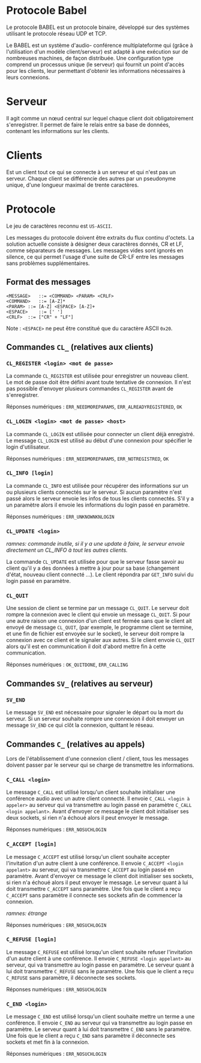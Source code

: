 Protocole Babel
===============

Le protocole BABEL est un protocole binaire, développé sur des systèmes
utilisant le protocole réseau UDP et TCP.

Le BABEL est un système d'audio- conférence multiplateforme qui (grâce à
l'utilisation d'un modèle client/serveur) est adapté à une exécution sur
de nombreuses machines, de façon distribuée. Une configuration type comprend
un processus unique (le serveur) qui fournit un point d'accès pour les
clients, leur permettant d'obtenir les informations nécessaires à leurs
connexions.

Serveur
=======

Il agit comme un nœud central sur lequel chaque client doit obligatoirement
s'enregistrer. Il permet de faire le relais entre sa base de données,
contenant les informations sur les clients.


Clients
=======

Est un client tout ce qui se connecte à un serveur et qui n'est pas un
serveur.
Chaque client se différencie des autres par un pseudonyme unique, d'une
longueur maximal de trente caractères.


Protocole
=========

Le jeu de caractères reconnu est `US-ASCII`.

Les messages du protocole doivent être extraits du flux continu d'octets.
La solution actuelle consiste à désigner deux caractères donnés, CR et LF,
comme séparateurs de messages. Les messages vides sont ignorés en silence,
ce qui permet l'usage d'une suite de CR-LF entre les messages sans problèmes
supplémentaires.

Format des messages
-------------------

    <MESSAGE>	::= <COMMAND> <PARAM> <CRLF>
    <COMMAND>	::= [A-Z]*
    <PARAM>	::= [A-Z] <ESPACE> [A-Z]+
    <ESPACE>	::= [' ']
    <CRLF>	::= ["CR" + "LF"]

Note : `<ESPACE>` ne peut être constitué que du caractère ASCII `0x20`.

Commandes `CL_` (relatives aux clients)
------------------------------------

### `CL_REGISTER <login> <mot de passe>`

La commande `CL_REGISTER` est utilisée pour enregistrer un nouveau client.
Le mot de passe doit être défini avant toute tentative de connexion. Il
n'est pas possible d'envoyer plusieurs commandes `CL_REGISTER` avant de
s'enregistrer.

Réponses numériques : `ERR_NEEDMOREPARAMS`, `ERR_ALREADYREGISTERED`, `OK`

### `CL_LOGIN <login> <mot de passe> <host>`

La commande `CL_LOGIN` est utilisée pour connecter un client déjà enregistré.
Le message `CL_LOGIN` est utilisé au début d'une connexion pour spécifier le
login d'utilisateur.

Réponses numériques : `ERR_NEEDMOREPARAMS`, `ERR_NOTREGISTRED`, `OK`

### `CL_INFO [login]`

La commande `CL_INFO` est utilisée pour récupérer des informations sur un ou
plusieurs clients connectés sur le serveur. Si aucun paramètre n'est passé
alors le serveur envoie les infos de tous les clients connectés. S'il y a un
paramètre alors il envoie les informations du login passé en paramètre.

Réponses numériques : `ERR_UNKNOWNKNLOGIN`

### `CL_UPDATE <login>`

_ramnes: commande inutile, si il y a une update à faire, le serveur envoie
directement un CL_INFO <login du client en question> à tout les autres clients._

La commande `CL_UPDATE` est utilisée pour que le serveur fasse savoir au client
qu'il y a des données à mettre à jour pour sa base (changement d'état, nouveau
client connecté ...). Le client répondra par `GET_INFO` suivi du login passé en
paramètre.

### `CL_QUIT`

Une session de client se termine par un message `CL_QUIT`. Le serveur doit
rompre la connexion avec le client qui envoie un message `CL_QUIT`. Si pour une
autre raison une connexion d'un client est fermée sans que le client ait envoyé
de message `CL_QUIT`, (par exemple, le programme client se termine, et une fin
de fichier est envoyée sur le socket), le serveur doit rompre la connexion avec
ce client et le signaler aux autres. Si le client envoie `CL_QUIT` alors qu'il est
en communication il doit d'abord mettre fin à cette communication.

Réponses numériques : `OK_QUITDONE`, `ERR_CALLING`

Commandes `SV_` (relatives au serveur)
-----------------------------------

### `SV_END`

Le message `SV_END` est nécessaire pour signaler le départ ou la mort du serveur.
Si un serveur souhaite rompre une connexion il doit envoyer un message `SV_END`
ce qui clôt la connexion, quittant le réseau.

Commandes `C_` (relatives au appels)
---------------------------------

Lors de l'établissement d'une connexion client / client, tous les messages doivent
passer par le serveur qui se charge de transmettre les informations.

### `C_CALL <login>`

Le message `C_CALL` est utilisé lorsqu'un client souhaite initialiser une conférence
audio avec un autre client connecté. Il envoie `C_CALL <login à appeler>` au
serveur qui va transmettre au login passé en paramètre `C_CALL <login appelant>`.
Avant d'envoyer ce message le client doit initialiser ses deux sockets, si rien
n'a échoué alors il peut envoyer le message.

Réponses numériques : `ERR_NOSUCHLOGIN`

### `C_ACCEPT [login]`

Le message `C_ACCEPT` est utilisé lorsqu'un client souhaite accepter l'invitation
d'un autre client à une conférence. Il envoie `C_ACCEPT <login appelant>` au
serveur, qui va transmettre `C_ACCEPT` au login passé en paramètre.
Avant d'envoyer ce message le client doit initialiser ses sockets, si rien n'a
échoué alors il peut envoyer le message.
Le serveur quant à lui doit transmettre `C_ACCEPT` sans paramètre.
Une fois que le client a reçu `C_ACCEPT` sans paramètre il connecte ses sockets
afin de commencer la connexion.

_ramnes: étrange_

Réponses numériques : `ERR_NOSUCHLOGIN`

### `C_REFUSE [login]`

Le message `C_REFUSE` est utilisé lorsqu'un client souhaite refuser l'invitation
d'un autre client à une conférence. Il envoie `C_REFUSE <login appelant>` au
serveur, qui va transmettre au login passe en paramètre.
Le serveur quant à lui doit transmettre `C_REFUSE` sans le paramètre.
Une fois que le client a reçu `C_REFUSE` sans paramètre, il déconnecte ses sockets.

Réponses numériques : `ERR_NOSUCHLOGIN`

### `C_END <login>`

Le message `C_END` est utilisé lorsqu'un client souhaite mettre un terme a une
conférence. Il envoie `C_END` <login appelant> au serveur qui va transmettre au
login passe en paramètre.
Le serveur quant à lui doit transmettre `C_END` sans le paramètre.
Une fois que le client a reçu `C_END` sans paramètre il déconnecte ses sockets et
met fin à la connexion.

Réponses numériques : `ERR_NOSUCHLOGIN`
